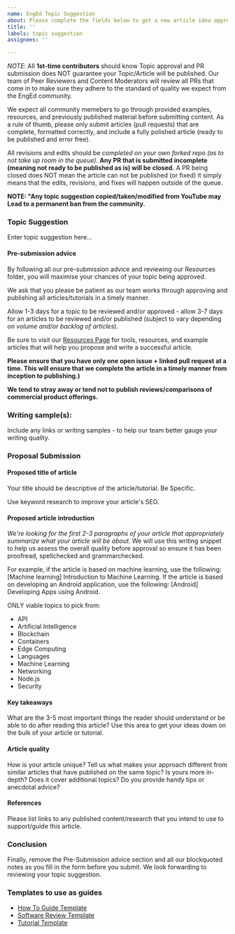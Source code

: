 ```yaml
---
name: EngEd Topic Suggestion
about: Please complete the fields below to get a new article idea approved for submission.
title: ''
labels: topic suggestion
assignees: ''

---
```


*NOTE*: All **1st-time contributors** should know Topic approval and PR submission does NOT guarantee your Topic/Article will be published. Our team of Peer Reviewers and Content Moderators will review all PRs that come in to make sure they adhere to the standard of quality we expect from the EngEd community. 

We expect all community memebers to go through provided examples, resources, and previously published material before submitting content. As a rule of thumb, please only submit articles (pull requests) that are complete, formatted correctly, and include a fully polished article (ready to be published and error free). 

All revisions and edits should be *completed on your own forked repo (as to not take up room in the queue)*. **Any PR that is submitted incomplete (meaning not ready to be published as is) will be closed.** A PR being closed does NOT mean the article can not be published (or fixed) it simply means that the edits, revisions, and fixes will happen outside of the queue.

**NOTE: "Any topic suggestion copied/taken/modified from YouTube may Lead to a permanent ban from the community.**

### Topic Suggestion
Enter topic suggestion here...

#### Pre-submission advice
By following all our pre-submission advice and reviewing our Resources folder, you will maximise your chances of your topic being approved.

We ask that you please be patient as our team works through approving and publishing all articles/tutorials in a timely manner.

Allow 1-3 days for a topic to be reviewed and/or approved - allow 3-7 days for an articles to be reviewed and/or published (subject to vary depending on _volume and/or backlog of articles_).

Be sure to visit our [Resources Page](https://github.com/section-engineering-education/engineering-education/blob/master/new_contributors/resources-page.md) for tools, resources, and example articles that will help you propose and write a successful article.

**Please ensure that you have only one open issue + linked pull request at a time. This will ensure that we complete the article in a timely manner from inception to publishing.)**

**We tend to stray away or tend not to publish reviews/comparisons of commercial product offerings.**

### Writing sample(s): 
Include any links or writing samples - to help our team better gauge your writing quality.

### Proposal Submission

#### Proposed title of article
Your title should be descriptive of the article/tutorial. Be Specific. 

Use keyword research to improve your article's SEO.

#### Proposed article introduction
*We're looking for the first 2-3 paragraphs of your article that appropriately summarize what your article will be about.*
We will use this writing snippet to help us assess the overall quality before approval so ensure it has been proofread, spellchecked and grammarchecked.

For example, if the article is based on machine learning, use the following: [Machine learning] Introduction to Machine Learning.
If the article is based on developing an Android application, use the following: [Android] Developing Apps using Android.

ONLY viable topics to pick from:
- API
- Artificial Intelligence
- Blockchain
- Containers
- Edge Computing
- Languages
- Machine Learning
- Networking
- Node.js
- Security

#### Key takeaways 
What are the 3-5 most important things the reader should understand or be able to do after reading this article?
Use this area to get your ideas down on the bulk of your article or tutorial.

#### Article quality
How is your article unique? Tell us what makes your approach different from similar articles that have published on the same topic?
Is yours more in-depth? Does it cover additional topics? Do you provide handy tips or anecdotal advice?

#### References
Please list links to any published content/research that you intend to use to support/guide this article.

### Conclusion
Finally, remove the Pre-Submission advice section and all our blockquoted notes as you fill in the form before you submit.
We look forwarding to reviewing your topic suggestion.

### Templates to use as guides
- [How To Guide Template](https://github.com/section-engineering-education/engineering-education/blob/master/new_contributors/how-to-guide-template.md)
- [Software Review Template](https://github.com/section-engineering-education/engineering-education/blob/master/new_contributors/software-review-template.md)
- [Tutorial Template](https://github.com/section-engineering-education/engineering-education/blob/master/new_contributors/tutorial-template.md)
